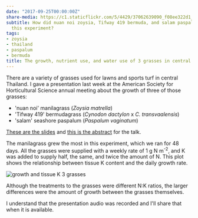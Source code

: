 ```yaml
---
date: "2017-09-25T00:00:00Z"
share-media: https://c1.staticflickr.com/5/4429/37062639090_f08ee322d1_b_d.jpg
subtitle: How did nuan noi zoysia, Tifway 419 bermuda, and salam paspalum grow in
  this experiment?
tags:
- zoysia
- thailand
- paspalum
- bermuda
title: The growth, nutrient use, and water use of 3 grasses in central Thailand
---
```


There are a variety of grasses used for lawns and sports turf in central Thailand. I gave a presentation last week at the American Society for Horticultural Science annual meeting about the growth of three of those grasses:

* 'nuan noi' manilagrass (*Zoysia matrella*)
* 'Tifway 419' bermudagrass (*Cynodon dactylon* x *C. transvaalensis*)
* 'salam' seashore paspalum (*Paspalum vaginatum*)

[These are the slides](https://speakerdeck.com/micahwoods/nutrient-use-water-use-and-growth-of-manilagrass-hybrid-bermudagrass-and-seashore-paspalum-turfgrass-in-central-thailand) and [this is the abstract](https://ashs.confex.com/ashs/2017/meetingapp.cgi/Paper/27386) for the talk.

The manilagrass grew the most in this experiment, which we ran for 48 days. All the grasses were supplied with a weekly rate of 1 g N m<sup>-2</sup>, and K was added to supply half, the same, and twice the amount of N. This plot shows the relationship between tissue K content and the daily growth rate.

![growth and tissue K 3 grasses](/media/leafK_and_growth.svg)

Although the treatments to the grasses were different N:K ratios, the larger differences were the amount of growth between the grasses themselves.

<script async class="speakerdeck-embed" data-id="a21881f46661403bb7a020757518fc81" data-ratio="1.33333333333333" src="//speakerdeck.com/assets/embed.js"></script>

I understand that the presentation audio was recorded and I'll share that when it is available.
